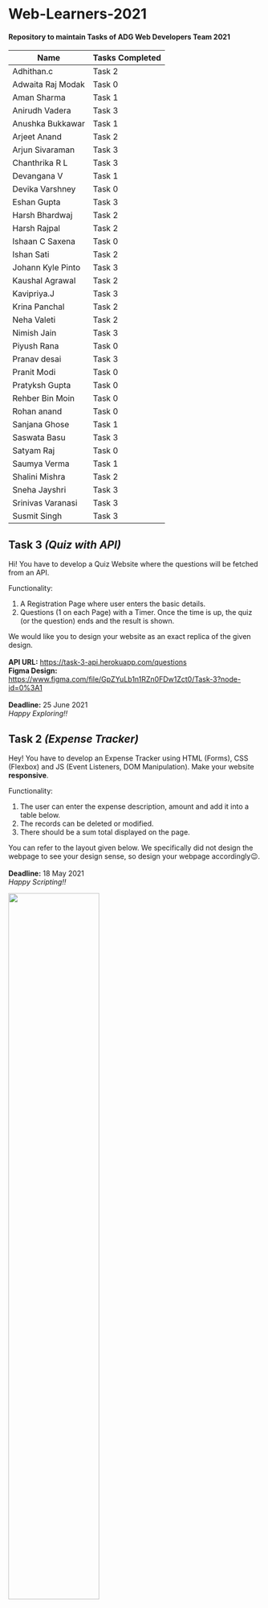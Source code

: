 # Web-Learners-2021
#### Repository to maintain Tasks of ADG Web Developers Team 2021

| Name              | Tasks Completed |
|-------------------|-----------------|
| Adhithan.c        | Task 2          |
| Adwaita Raj Modak | Task 0          |
| Aman Sharma       | Task 1          |
| Anirudh Vadera    | Task 3          |
| Anushka Bukkawar  | Task 1          |
| Arjeet Anand      | Task 2          |
| Arjun Sivaraman   | Task 3          |
| Chanthrika R L    | Task 3          |
| Devangana V       | Task 1          |
| Devika Varshney   | Task 0          |
| Eshan Gupta       | Task 3          |
| Harsh Bhardwaj    | Task 2          |
| Harsh Rajpal      | Task 2          |
| Ishaan C Saxena   | Task 0          |
| Ishan Sati        | Task 2          |
| Johann Kyle Pinto | Task 3          |
| Kaushal Agrawal   | Task 2          |
| Kavipriya.J       | Task 3          |
| Krina Panchal     | Task 2          |
| Neha Valeti       | Task 2          |
| Nimish Jain       | Task 3          |
| Piyush Rana       | Task 0          |
| Pranav desai      | Task 3          |
| Pranit Modi       | Task 0          |
| Pratyksh Gupta    | Task 0          |
| Rehber Bin Moin   | Task 0          |
| Rohan anand       | Task 0          |
| Sanjana Ghose     | Task 1          |
| Saswata Basu      | Task 3          |
| Satyam Raj        | Task 0          |
| Saumya Verma      | Task 1          |
| Shalini Mishra    | Task 2          |
| Sneha Jayshri     | Task 3          |
| Srinivas Varanasi | Task 3          |
| Susmit Singh      | Task 3          |



## Task 3 *(Quiz with API)*
Hi! You have to develop a Quiz Website where the questions will be fetched from an API.

Functionality:
1. A Registration Page where user enters the basic details.
2. Questions (1 on each Page) with a Timer. Once the time is up, the quiz (or the question) ends and the result is shown.

We would like you to design your website as an exact replica of the given design.
<br><br>
**API URL:** https://task-3-api.herokuapp.com/questions
<br>
**Figma Design:** https://www.figma.com/file/GpZYuLb1n1RZn0FDw1Zct0/Task-3?node-id=0%3A1
<br><br>
**Deadline:** 25 June 2021
<br>
<i>Happy Exploring!!</i>


## Task 2 *(Expense Tracker)*
Hey! You have to develop an Expense Tracker using HTML (Forms), CSS (Flexbox) and JS (Event Listeners, DOM Manipulation). Make your website <b> responsive</b>.

Functionality:
1. The user can enter the expense description, amount and add it into a table below.
2. The records can be deleted or modified.
3. There should be a sum total displayed on the page.

You can refer to the layout given below. We specifically did not design the webpage to see your design sense, so design your webpage accordingly😉.
<br><br>
**Deadline:** 18 May 2021
<br>
<i>Happy Scripting!!</i>

<img src="https://user-images.githubusercontent.com/60514776/117531259-55722f80-afff-11eb-84a8-556e2169a9ae.png" height="auto" width="60%">


## Task 1b *(Responsive)*
Make your Portfolio Website (given in Task 1a) <b>responsive</b> using media queries or flexbox.
<br><br>
**Deadline:** 9 May 2021
<br>
<i>Happy Learning!!</i>


## Task 1a *(Basic Portfolio)*
Hey guys! You have to develop a Basic Portfolio Website using <b>HTML and CSS only</b> (No frameworks or Libraries to be used). The basic layout of the website is attached below, however, use your innovative minds to come up with a better version of this. Also, it would be awesome if you make it <b>responsive</b> (mobile-friendly).
<br>
Assets are provided in the [.Assets Folder](https://github.com/ADG-VIT/Web-Tasks-2021/tree/main/.Assets) under Task 1
<br><br>
**Deadline:** 4 May 2021
<br>
<i>Happy Coding!!</i>

<img src="https://user-images.githubusercontent.com/60514776/116053553-726e4080-a698-11eb-9eb7-5c7f8f4b8e39.png" height="auto" width="60%">


<br>
<br>
<p align="center" width="100%">
   With ❤️ By ADG-VIT's Web Team  
</p>
